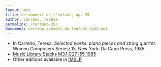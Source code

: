 ```yaml
---
layout: mei
title: Le sommeil de l'enfant, op. 35
author: Carreño, Teresa
permalink: /carreno-35/
document: carreno_sommeil_de_lenfant_op35.mei
---
```


- In Carreño, Teresa. *Selected works: piano pieces and string quartet.* Women Composers Series; 15. New York: Da Capo Press, 1985.
- <a href="https://tufts-primo.hosted.exlibrisgroup.com/permalink/f/bnf7qa/01TUN_ALMA21106777390003851" target="_blank">Music Library Stacks M3.1.C27 I55 1985</a>
- Other editions available in <a href="https://imslp.org/wiki/Le_sommeil_de_l'enfant%2C_Op.35_(Carre%C3%B1o%2C_Teresa)" target="_blank">IMSLP</a>
